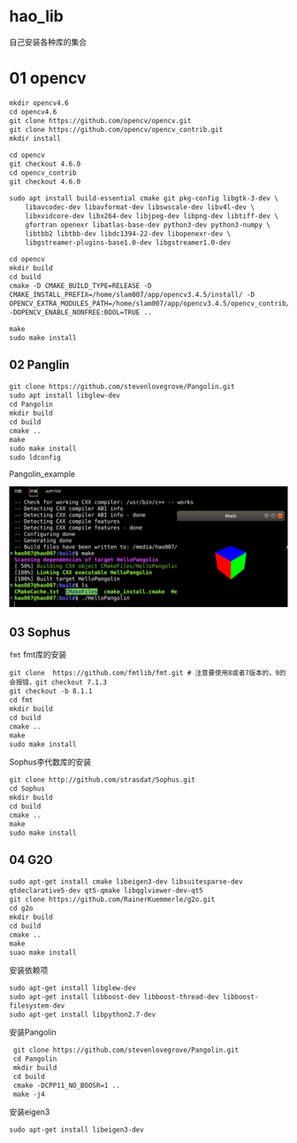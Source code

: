 # hao_lib
自己安装各种库的集合
# 01 opencv
```
mkdir opencv4.6
cd opencv4.6
git clone https://github.com/opencv/opencv.git
git clone https://github.com/opencv/opencv_contrib.git
mkdir install
```
```
cd opencv
git checkout 4.6.0
cd opencv_contrib
git checkout 4.6.0  
```
```
sudo apt install build-essential cmake git pkg-config libgtk-3-dev \
    libavcodec-dev libavformat-dev libswscale-dev libv4l-dev \
    libxvidcore-dev libx264-dev libjpeg-dev libpng-dev libtiff-dev \
    gfortran openexr libatlas-base-dev python3-dev python3-numpy \
    libtbb2 libtbb-dev libdc1394-22-dev libopenexr-dev \
    libgstreamer-plugins-base1.0-dev libgstreamer1.0-dev
```
```
cd opencv
mkdir build
cd build
cmake -D CMAKE_BUILD_TYPE=RELEASE -D CMAKE_INSTALL_PREFIX=/home/slam007/app/opencv3.4.5/install/ -D OPENCV_EXTRA_MODULES_PATH=/home/slam007/app/opencv3.4.5/opencv_contrib/modules/ -DOPENCV_ENABLE_NONFREE:BOOL=TRUE ..
```

```
make
sudo make install
```
## 02 Panglin
```
git clone https://github.com/stevenlovegrove/Pangolin.git
sudo apt install libglew-dev
cd Pangolin
mkdir build
cd build
cmake ..
make
sudo make install
sudo ldconfig
```

Pangolin_example

<img src="README.assets/image-20221202231335963.png" alt="image-20221202231335963" style="zoom:50%;" />





## 03 Sophus

`fmt`
fmt库的安装
```
git clone  https://github.com/fmtlib/fmt.git # 注意要使用8或者7版本的，9的会报错，git checkout 7.1.3
git checkout -b 8.1.1
cd fmt
mkdir build
cd build 
cmake ..
make
sudo make install
```
Sophus李代数库的安装
```
git clone http://github.com/strasdat/Sophus.git
cd Sophus
mkdir build
cd build 
cmake ..
make
sudo make install
```

## 04 G2O
```
sudo apt-get install cmake libeigen3-dev libsuitesparse-dev qtdeclarative5-dev qt5-qmake libqglviewer-dev-qt5
git clone https://github.com/RainerKuemmerle/g2o.git
cd g2o
mkdir build
cd build
cmake ..
make
suao make install
```






安装依赖项
```
sudo apt-get install libglew-dev
sudo apt-get install libboost-dev libboost-thread-dev libboost-filesystem-dev
sudo apt-get install libpython2.7-dev
```
安装Pangolin

```
 git clone https://github.com/stevenlovegrove/Pangolin.git
 cd Pangolin
 mkdir build 
 cd build 
 cmake -DCPP11_NO_BOOSR=1 .. 
 make -j4
```

安装eigen3

```
sudo apt-get install libeigen3-dev
```

